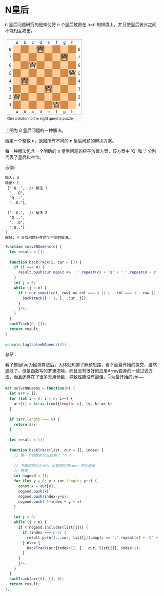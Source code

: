  
# N皇后

n 皇后问题研究的是如何将 n 个皇后放置在 n×n 的棋盘上，并且使皇后彼此之间不能相互攻击。

<img src="../assets/8-queens.png">

上图为 8 皇后问题的一种解法。

给定一个整数 n，返回所有不同的 n 皇后问题的解决方案。

每一种解法包含一个明确的 n 皇后问题的棋子放置方案，该方案中 'Q' 和 '.' 分别代表了皇后和空位。

示例:
```
输入: 4
输出: [
 [".Q..",  // 解法 1
  "...Q",
  "Q...",
  "..Q."],

 ["..Q.",  // 解法 2
  "Q...",
  "...Q",
  ".Q.."]
]
解释: 4 皇后问题存在两个不同的解法。
```

```js
function solveNQueens(n) {
  let result = [];

  function backTrack(i, cur = []) {
    if (i === n) {
      result.push(cur.map(c => '.'.repeat(c) + 'Q' + '.'.repeat(n - c - 1)));
    }
    let j = 0;
    while (j < n) {
      if (!cur.some((col, row) => col === j || j - col === i - row || j - col === row - i)) {
        backTrack(i + 1, [...cur, j]);
      }
      j++;
    }
  }
  backTrack(0, []);
  return result;
}

console.log(solveNQueens(4))
```

总结：

看了题目tag为回溯算法后，大体就知道了解题思路，看下面最开始的提交，虽然通过了，但是函数写的罗里吧嗦，而且没有很好的应用Array自身的一些过滤方法，而且还存在了很多无用参数，导致性能没有最佳，👇为最开始的shi~~ 

```js
var solveNQueens = function(n) {
  let arr = [];
  for (let i = 0; i < n; i++) {
    arr[i] = Array.from({length: n}, (v, k) => k)
  }

  if (arr.length === 0) {
    return arr;
  }

  let result = [];

  function backTrack(list, cur = [], index) {
    // 第一个参数有什么屁用？？？？

    // 下面这部分为什么 没有想到用some 然后取反
    // 等等
    let nogood = [];
    for (let y = 0; y < cur.length; y++) {
      const x = cur[y];
      nogood.push(x)
      nogood.push(index-y+x);
      nogood.push(-1*index + y + x)
    }

    let j = 0;
    while (j < n) {
      if (!nogood.includes(list[j])) {
        if (index === n-1) {
          result.push([...cur, list[j]].map(c => '.'.repeat(c) + 'Q' + '.'.repeat(n - c - 1)));
        } else {
          backTrack(arr[index+1], [...cur, list[j]], index+1);
        }
      }
      j++;
    }
  }
  backTrack(arr[0], [], 0);
  return result;
};
```